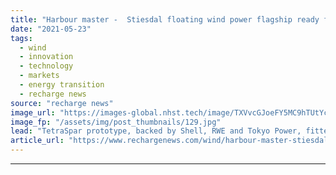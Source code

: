 ```yaml
---
title: "Harbour master -  Stiesdal floating wind power flagship ready for sail-out"
date: "2021-05-23"
tags: 
  - wind
  - innovation
  - technology
  - markets
  - energy transition
  - recharge news
source: "recharge news"
image_url: "https://images-global.nhst.tech/image/TXVvcGJoeFY5MC9hTUtYcGdJSnVLbGRhNzROVG81WWhkTHhFanJhekdVaz0=/nhst/binary/f18295a6a8ae6f43bffe690bb0d52af0"
image_fp: "/assets/img/post_thumbnails/129.jpg"
lead: "TetraSpar prototype, backed by Shell, RWE and Tokyo Power, fitted with Siemens Gamesa turbine ahead of sea-trials off Norway this summer"
article_url: "https://www.rechargenews.com/wind/harbour-master-stiesdal-floating-wind-power-flagship-ready-for-sail-out/2-1-1014630"
---
```


---
